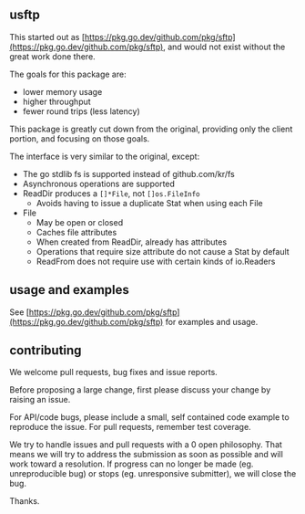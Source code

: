 usftp
-----

This started out as [https://pkg.go.dev/github.com/pkg/sftp](https://pkg.go.dev/github.com/pkg/sftp), and would not exist without the great work done there.

The goals for this package are:
* lower memory usage
* higher throughput
* fewer round trips (less latency)

This package is greatly cut down from the original, providing only the client
portion, and focusing on those goals.

The interface is very similar to the original, except:
* The go stdlib fs is supported instead of github.com/kr/fs
* Asynchronous operations are supported
* ReadDir produces a `[]*File`, not `[]os.FileInfo`
   * Avoids having to issue a duplicate Stat when using each File
* File
   * May be open or closed
   * Caches file attributes
   * When created from ReadDir, already has attributes
   * Operations that require size attribute do not cause a Stat by default
   * ReadFrom does not require use with certain kinds of io.Readers

usage and examples
------------------

See [https://pkg.go.dev/github.com/pkg/sftp](https://pkg.go.dev/github.com/pkg/sftp) for
examples and usage.



contributing
------------

We welcome pull requests, bug fixes and issue reports.

Before proposing a large change, first please discuss your change by raising an
issue.

For API/code bugs, please include a small, self contained code example to
reproduce the issue. For pull requests, remember test coverage.

We try to handle issues and pull requests with a 0 open philosophy. That means
we will try to address the submission as soon as possible and will work toward
a resolution. If progress can no longer be made (eg. unreproducible bug) or
stops (eg. unresponsive submitter), we will close the bug.

Thanks.
